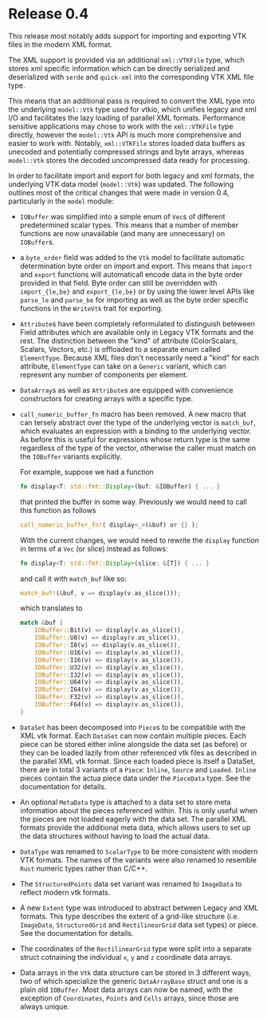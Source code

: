 
# Release 0.4

This release most notably adds support for importing and exporting VTK files in the modern XML
format.

The XML support is provided via an additional `xml::VTKFile` type, which stores xml specific
information which can be directly serialized and deserialized with `serde` and `quick-xml` into the
corresponding VTK XML file type.

This means that an additional pass is required to convert the XML type into the underlying
`model::Vtk` type used for vtkio, which unifies legacy and xml I/O and facilitates the lazy loading
of parallel XML formats. Performance sensitive applications may chose to work with the `xml::VTKFile`
type directly, however the `model::Vtk` API is much more comprehensive and easier to work with.
Notably, `xml::VTKFile` stores loaded data buffers as unecoded and potentially compressed strings
and byte arrays, whereas `model::Vtk` stores the decoded uncompressed data ready for processing.

In order to facilitate import and export for both legacy and xml formats, the underlying VTK data
model (`model::Vtk`) was updated. The following outlines most of the critical changes that were made
in version 0.4, particularly in the `model` module:

- `IOBuffer` was simplified into a simple enum of `Vec`s of different predetermined scalar types.
  This means that a number of member functions are now unavailable (and many are unnecessary) on
  `IOBuffer`s.

- a `byte_order` field was added to the `Vtk` model to facilitate automatic determination byte order
  on import and export. This means that `import` and `export` functions will automaticall encode
  data in the byte order provided in that field. Byte order can still be overridden with
  `import_{le,be}` and `export_{le,be}` or by using the lower level APIs like `parse_le` and
  `parse_be` for importing as well as the byte order specific functions in the `WriteVtk` trait for
  exporting.

- `Attribute`s have been completely reformulated to distinguish beteween Field attributes which are
  available only in Legacy VTK formats and the rest.
  The distinction between the "kind" of attribute (ColorScalars, Scalars, Vectors, etc.) is
  offloaded to a separate enum called `ElementType`. Because XML files don't necessarily need a
  "kind" for each attribute, `ElementType` can take on a `Generic` variant, which can represent any
  number of components per element.

- `DataArray`s as well as `Attribute`s are equipped with convenience constructors for creating
  arrays with a specific type.

- `call_numeric_buffer_fn` macro has been removed. A new macro that can tersely abstract over the
  type of the underlying vector is `match_buf`, which evaluates an expression with a binding to the
  underlying vector. As before this is useful for expressions whose return type is the same
  regardless of the type of the vector, otherwise the caller must match on the `IOBuffer` variants
  explicitly.

  For example, suppose we had a function

  ```rust
  fn display<T: std::fmt::Display>(buf: &IOBuffer) { ... }
  ```

  that printed the buffer in some way. Previously we would need to call this function as follows

  ```rust
  call_numeric_buffer_fn!( display<_>(&buf) or {} );
  ```

  With the current changes, we would need to rewrite the `display` function in terms of a `Vec`
  (or slice) instead as follows:
  ```rust
  fn display<T: std::fmt::Display>(slice: &[T]) { ... }
  ```

  and call it with `match_buf` like so:

  ```rust
  match_buf!(&buf, v => display(v.as_slice()));
  ```
  which translates to
  
  ```rust
  match &buf {
      IOBuffer::Bit(v) => display(v.as_slice()),
      IOBuffer::U8(v) => display(v.as_slice()),
      IOBuffer::I8(v) => display(v.as_slice()),
      IOBuffer::U16(v) => display(v.as_slice()),
      IOBuffer::I16(v) => display(v.as_slice()),
      IOBuffer::U32(v) => display(v.as_slice()),
      IOBuffer::I32(v) => display(v.as_slice()),
      IOBuffer::U64(v) => display(v.as_slice()),
      IOBuffer::I64(v) => display(v.as_slice()),
      IOBuffer::F32(v) => display(v.as_slice()),
      IOBuffer::F64(v) => display(v.as_slice()),
  }
  ```

- `DataSet` has been decomposed into `Piece`s to be compatible with the XML vtk format.
  Each `DataSet` can now contain multiple pieces. Each piece can be stored either inline alongside the
  data set (as before) or they can be loaded lazily from other referenced vtk files as described in
  the parallel XML vtk format. Since each loaded piece is itself a DataSet, there are in total 3
  variants of a `Piece`: `Inline`, `Source` and `Loaded`. `Inline` pieces contain the actua piece
  data under the `PieceData` type. See the documentation for details.

- An optional `MetaData` type is attached to a data set to store meta information about the pieces
  referenced within. This is only useful when the pieces are not loaded eagerly with the data set.
  The parallel XML formats provide the additional meta data, which allows users to set up the data
  structures without having to load the actual data.

- `DataType` was renamed to `ScalarType` to be more consistent with modern VTK formats. The names of
  the variants were also renamed to resemble `Rust` numeric types rather than C/C++.

- The `StructuredPoints` data set variant was renamed to `ImageData` to reflect modern vtk formats.

- A new `Extent` type was introduced to abstract between Legacy and XML formats. This type describes
  the extent of a grid-like structure (i.e. `ImageData`, `StructuredGrid` and `RectilinearGrid`
  data set types) or piece. See the documentation for details.

- The coordinates of the `RectilinearGrid` type were split into a separate struct cotnaining the
  individual `x`, `y` and `z` coordinate data arrays.

- Data arrays in the `Vtk` data structure can be stored in 3 different ways, two of which
  specialize the generic `DataArrayBase` struct and one is a plain old `IOBuffer`.
  Most data arrays can now be named, with the exception of `Coordinates`, `Points` and `Cells`
  arrays, since those are always unique.

